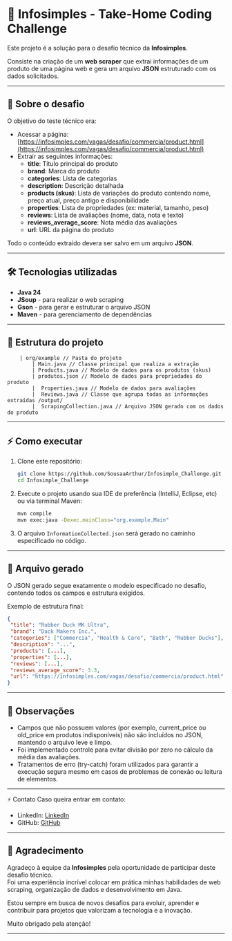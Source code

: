 # 🚀 Infosimples - Take-Home Coding Challenge

Este projeto é a solução para o desafio técnico da **Infosimples**.

Consiste na criação de um **web scraper** que extrai informações de um produto de uma página web e gera um arquivo **JSON** estruturado com os dados solicitados.

---

## 📜 Sobre o desafio

O objetivo do teste técnico era:

- Acessar a página:  
  [https://infosimples.com/vagas/desafio/commercia/product.html](https://infosimples.com/vagas/desafio/commercia/product.html)
- Extrair as seguintes informações:
  - **title**: Título principal do produto
  - **brand**: Marca do produto
  - **categories**: Lista de categorias
  - **description**: Descrição detalhada
  - **products (skus)**: Lista de variações do produto contendo nome, preço atual, preço antigo e disponibilidade
  - **properties**: Lista de propriedades (ex: material, tamanho, peso)
  - **reviews**: Lista de avaliações (nome, data, nota e texto)
  - **reviews_average_score**: Nota média das avaliações
  - **url**: URL da página do produto

Todo o conteúdo extraído devera ser salvo em um arquivo **JSON**.

---

## 🛠️ Tecnologias utilizadas

- **Java 24**
- **JSoup** - para realizar o web scraping
- **Gson** - para gerar e estruturar o arquivo JSON
- **Maven** - para gerenciamento de dependências

---

## 🧩 Estrutura do projeto

```
    | org/example // Pasta do projeto
        | Main.java // Classe principal que realiza a extração
        | Products.java // Modelo de dados para os produtos (skus)
        | produtos.json // Modelo de dados para propriedades do produto
        |  Properties.java // Modelo de dados para avaliações
        |  Reviews.java // Classe que agrupa todas as informações extraídas /output/
        |  ScrapingCollection.java // Arquivo JSON gerado com os dados do produto
```

---

## ⚡ Como executar

1. Clone este repositório:
   ```bash
   git clone https://github.com/SousaaArthur/Infosimple_Challenge.git
   cd Infosimple_Challenge
   ```
2. Execute o projeto usando sua IDE de preferência (IntelliJ, Eclipse, etc) ou via terminal Maven:
   ```bash
   mvn compile
   mvn exec:java -Dexec.mainClass="org.example.Main"
   ```
3. O arquivo ``InformationCollected.json`` será gerado no caminho especificado no código.
---
## 📂 Arquivo gerado
O JSON gerado segue exatamente o modelo especificado no desafio, contendo todos os campos e estrutura exigidos.

Exemplo de estrutura final:
   ```json
  {
    "title": "Rubber Duck MK Ultra",
    "brand": "Duck Makers Inc.",
    "categories": ["Commercia", "Health & Care", "Bath", "Rubber Ducks"],
    "description": "...",
    "products": [...],
    "properties": [...],
    "reviews": [...],
    "reviews_average_score": 3.3,
    "url": "https://infosimples.com/vagas/desafio/commercia/product.html"
  }
   ```
---
## 🧠 Observações
- Campos que não possuem valores (por exemplo, current_price ou old_price em produtos indisponíveis) não são incluídos no JSON, mantendo o arquivo leve e limpo.
- Foi implementado controle para evitar divisão por zero no cálculo da média das avaliações.
- Tratamentos de erro (try-catch) foram utilizados para garantir a execução segura mesmo em casos de problemas de conexão ou leitura de elementos.
---
⚡ Contato
Caso queira entrar em contato:
- LinkedIn: [LinkedIn](https://www.linkedin.com/in/arthurrsousa/)
- GitHub: [GitHub](https://github.com/SousaaArthur)
---

## 🙏 Agradecimento

Agradeço à equipe da **Infosimples** pela oportunidade de participar deste desafio técnico.  
Foi uma experiência incrível colocar em prática minhas habilidades de web scraping, organização de dados e desenvolvimento em Java.

Estou sempre em busca de novos desafios para evoluir, aprender e contribuir para projetos que valorizam a tecnologia e a inovação.

Muito obrigado pela atenção!

---
